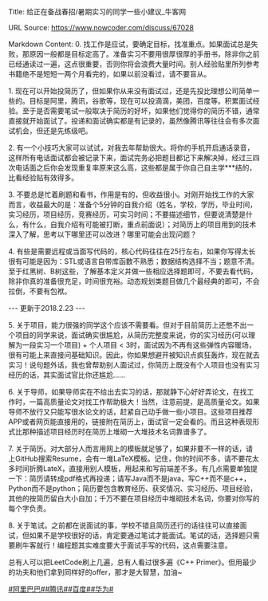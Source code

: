 Title: 给正在备战春招/暑期实习的同学一些小建议_牛客网

URL Source: https://www.nowcoder.com/discuss/67028

Markdown Content:
0\. 找工作是应试，要确定目标，找准重点。如果面试总是失败，那原因一般都是目标定高了。准备实习不要用很厚很厚的手册书，除非你之前已经通读过一遍，这点很重要，否则你将会浪费大量时间。别人经验贴里所列参考书籍绝不是短短一两个月看完的，如果以前没看过，请不要盲从。

1\. 现在可以开始投简历了，但如果你从来没有面试过，还是先投比理想公司简单一些的。目标是阿里，腾讯，谷歌等，现在可以投滴滴，美团，百度等。积累面试经验。至于是否需要笔试一般取决于简历的好坏，如果他们觉得你的简历不错，通常直接就开始面试了。投递和面试确实都是有记录的，虽然像腾讯等往往会有多次面试机会，但还是先练级吧。

2\. 有一个小技巧大家可以试试，对我去年帮助很大。将你的手机开启通话录音，这样所有电话面试都会被记录下来，面试完务必把题目都记下来解决掉，经过三四次电话面之后你会发现重复率原来这么高，这些都是属于你自己自主学\*\*\*结的，比看经验贴有效得多。

3\. 不要总是忙着刷题和看书，作用是有的，但收益很小。对刚开始找工作的大家而言，收益最大的是：准备个5分钟的自我介绍（姓名，学校，学历，毕业时间，实习经历，项目经历，竞赛经历，可实习时间；不要描述细节，但要说清楚是什么，有什么，自我介绍有可能被打断，重点前面说）；对简历上的项目用到的技术深入了解，思考以下哪里还可以改进？哪里可能会出现问题？

4\. 有些是需要远程或当面写代码的，核心代码往往在25行左右，如果你写得太长很有可能是因为：STL或语言自带库函数不熟悉；数据结构选择不当；题意不清。至于红黑树、B树这些，了解基本定义并做一些相应选择题即可，不要去看代码，除非你真的准备很充足，时间很充裕。动态规划类题目做几个最经典的即可，不会拉倒，不要有包袱。

--- 更新于2018.2.23 ---

5\. 关于项目，能力很强的同学这个应该不需要看。但对于目前简历上还憋不出一个项目的同学来说，面试确实很尴尬，从简历完整度来说，你的实习经历(可以理解为一段实习一个项目) + 个人项目 < 3时，面试因为不再有这些弹性内容暖场，很有可能上来直接问基础知识。因此，你如果想避开被知识点疯狂轰炸，现在就去实习！说句题外话，我也曾帮助别人面试过，你简历上既没有个人项目也没有实习经历的话，其实面试官比你还尴尬......

6\. 关于导师，如果导师实在不给出去实习的话，那就静下心好好弄论文，在找工作时，一篇高质量论文对找工作帮助极大！当然，注意前提，是高质量论文。如果导师不放行又只能写很水论文的话，赶紧自己动手做一些小项目。这些项目推荐APP或者网页能直接用的，链接附在简历上，面试官一定会看的。而且这种表现形式比那种描述项目经历时在简历上堆砌一大堆技术名词靠谱多了。

7. 关于简历。对大部分人而言用网上的模板就足够了，如果非要不一样的话，请上GitHub搜索Resume，会有一堆LaTeX模板。记住，你的时间不多，请不要花太多时间折腾LateX，直接用别人模板，用起来和写前端差不多。有几点需要单独提一下：简历请转成pdf格式再投递；请写Java而不是java，写C++而不是c++，Python而不是python；简历要包含教育经历、获奖情况、实习经历、项目经验，其他的按简历留白大小自加；千万不要在项目经历中堆砌技术名词，你要对你写的每个字负责。

8\. 关于笔试。之前都在说面试的事，学校不错且简历还行的话往往可以直接面试，但如果不是学校很好的话，肯定要通过笔试才能面试。笔试的话，选择题只需要刷牛客就行！编程题其实难度要大于面试手写的代码，这点需要注意。

总有人可以把LeetCode刷上几遍，总有人看过很多遍《C++ Primer》。但用最少的功夫和他们拿到同样好的offer，那才是大智慧，加油~

[#阿里巴巴#](https://www.nowcoder.com/enterprise/134/discussion)[#腾讯#](https://www.nowcoder.com/enterprise/138/discussion)[#百度#](https://www.nowcoder.com/enterprise/139/discussion)[#华为#](https://www.nowcoder.com/enterprise/239/discussion)
